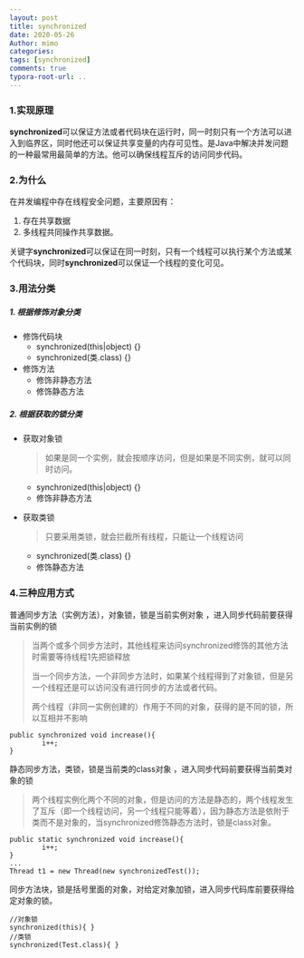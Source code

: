 ```yaml
---
layout: post
title: synchronized
date: 2020-05-26
Author: mimo
categories: 
tags: [synchronized]
comments: true
typora-root-url: ..
---
```


### 1.实现原理

**synchronized**可以保证方法或者代码块在运行时，同一时刻只有一个方法可以进入到临界区，同时他还可以保证共享变量的内存可见性。是Java中解决并发问题的一种最常用最简单的方法。他可以确保线程互斥的访问同步代码。

### 2.为什么

在并发编程中存在线程安全问题，主要原因有：

1. 存在共享数据
2. 多线程共同操作共享数据。

关键字**synchronized**可以保证在同一时刻，只有一个线程可以执行某个方法或某个代码块，同时**synchronized**可以保证一个线程的变化可见。

### 3.用法分类

##### 1. 根据修饰对象分类

- 修饰代码块
  - synchronized(this|object) {}
  - synchronized(类.class) {}
- 修饰方法
  - 修饰非静态方法
  - 修饰静态方法

##### 2. 根据获取的锁分类

- 获取对象锁

  > 如果是同一个实例，就会按顺序访问，但是如果是不同实例，就可以同时访问。

  - synchronized(this|object) {}
  - 修饰非静态方法

- 获取类锁

  > 只要采用类锁，就会拦截所有线程，只能让一个线程访问

  - synchronized(类.class) {}
  - 修饰静态方法

### 4.三种应用方式

普通同步方法（实例方法），对象锁，锁是当前实例对象 ，进入同步代码前要获得当前实例的锁

> 当两个或多个同步方法时，其他线程来访问synchronized修饰的其他方法时需要等待线程1先把锁释放
>
> 当一个同步方法，一个非同步方法时，如果某个线程得到了对象锁，但是另一个线程还是可以访问没有进行同步的方法或者代码。
>
> 两个线程（非同一实例创建的）作用于不同的对象，获得的是不同的锁，所以互相并不影响

```
public synchronized void increase(){
        i++;
}
```

静态同步方法，类锁，锁是当前类的class对象 ，进入同步代码前要获得当前类对象的锁

> 两个线程实例化两个不同的对象，但是访问的方法是静态的，两个线程发生了互斥（即一个线程访问，另一个线程只能等着），因为静态方法是依附于类而不是对象的，当synchronized修饰静态方法时，锁是class对象。

```
public static synchronized void increase(){
        i++;
}
...
Thread t1 = new Thread(new synchronizedTest());
```

同步方法块，锁是括号里面的对象，对给定对象加锁，进入同步代码库前要获得给定对象的锁。

```
//对象锁
synchronized(this){	}
//类锁
synchronized(Test.class){ }
```